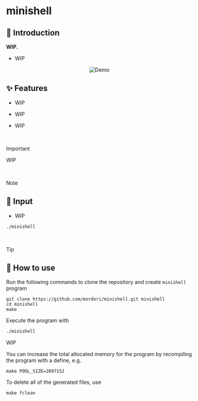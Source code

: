 # minishell

## 📖 Introduction
**WIP.**

- WIP

<p align="center">
  <img src="https://github.com/mordori/mordori/blob/main/doc/asdasd.gif" alt="Demo" />
</p>

## ✨ Features
- WIP

- WIP

- WIP

<br>

> [!IMPORTANT]
> WIP

<br>

> [!NOTE]
> ## 🔡 Input

- WIP

``` bash
./minishell
```

<br>

> [!TIP]
> ## 🚀 How to use
Run the following commands to clone the repository and create `minishell` program
``` git
git clone https://github.com/mordori/minishell.git minishell
cd minishell
make
```
Execute the program with
``` bash
./minishell
```

WIP

You can increase the total allocated memory for the program by recompiling the program with a define, e.g.
``` git
make POOL_SIZE=2097152
```
To delete all of the generated files, use
``` Makefile
make fclean
```

